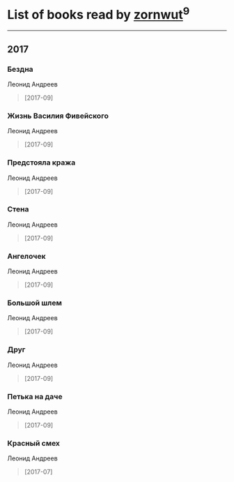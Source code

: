 # List of books read by [zornwut](http://vk.com/id452256330)<sup>9</sup>
---

## 2017

### Бездна
Леонид Андреев
> [2017-09] 


### Жизнь Василия Фивейского
Леонид Андреев
> [2017-09] 


### Предстояла кража
Леонид Андреев
> [2017-09] 


### Стена
Леонид Андреев
> [2017-09] 


### Ангелочек
Леонид Андреев
> [2017-09] 


### Большой шлем
Леонид Андреев
> [2017-09] 


### Друг
Леонид Андреев
> [2017-09] 


### Петька на даче
Леонид Андреев
> [2017-09] 


### Красный смех
Леонид Андреев
> [2017-07] 




